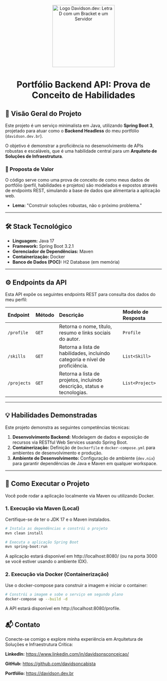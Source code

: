 <p align="center">
  <img src="./Gemini_Generated_Image_jfcutvjfcutvjfcu.jpg" alt="Logo Davidson.dev: Letra D com um Bracket e um Servidor" width="200"/>
  <h1 align="center">Portfólio Backend API: Prova de Conceito de Habilidades</h1>
</p>

## 🚀 Visão Geral do Projeto

Este projeto é um serviço minimalista em Java, utilizando **Spring Boot 3**, projetado para atuar como o **Backend Headless** do meu portfólio (`davidson.dev.br`).

O objetivo é demonstrar a proficiência no desenvolvimento de APIs robustas e escaláveis, que é uma habilidade central para um **Arquiteto de Soluções de Infraestrutura**.

### 🎯 Proposta de Valor

O código serve como uma prova de conceito de como meus dados de portfólio (perfil, habilidades e projetos) são modelados e expostos através de endpoints REST, simulando a base de dados que alimentaria a aplicação web.

* **Lema:** "Construir soluções robustas, não o próximo problema."

---

## 🛠️ Stack Tecnológico

* **Linguagem:** Java 17
* **Framework:** Spring Boot 3.2.1
* **Gerenciador de Dependências:** Maven
* **Containerização:** Docker
* **Banco de Dados (POC):** H2 Database (em memória)

---

## ⚙️ Endpoints da API

Esta API expõe os seguintes endpoints REST para consulta dos dados do meu perfil:

| Endpoint | Método | Descrição | Modelo de Resposta |
| :--- | :--- | :--- | :--- |
| `/profile` | `GET` | Retorna o nome, título, resumo e links sociais do autor. | `Profile` |
| `/skills` | `GET` | Retorna a lista de habilidades, incluindo categoria e nível de proficiência. | `List<Skill>` |
| `/projects` | `GET` | Retorna a lista de projetos, incluindo descrição, status e tecnologias. | `List<Project>` |

---

## 💡 Habilidades Demonstradas

Este projeto demonstra as seguintes competências técnicas:

1.  **Desenvolvimento Backend:** Modelagem de dados e exposição de recursos via RESTful Web Services usando Spring Boot.
2.  **Containerização:** Definição de `Dockerfile` e `docker-compose.yml` para ambientes de desenvolvimento e produção.
3.  **Ambiente de Desenvolvimento:** Configuração de ambiente (`dev.nix`) para garantir dependências de Java e Maven em qualquer workspace.

---

## 🚀 Como Executar o Projeto

Você pode rodar a aplicação localmente via Maven ou utilizando Docker.

### 1. Execução via Maven (Local)

Certifique-se de ter o JDK 17 e o Maven instalados.

```bash
# Instala as dependências e constrói o projeto
mvn clean install

# Executa a aplicação Spring Boot
mvn spring-boot:run
```
A aplicação estará disponível em http://localhost:8080/ (ou na porta 3000 se você estiver usando o ambiente IDX).

### 2. Execução via Docker (Containerização)
Use o docker-compose para construir a imagem e iniciar o container:

```bash
# Constrói a imagem e sobe o serviço em segundo plano
docker-compose up --build -d
```
A API estará disponível em http://localhost:8080/profile.

## 📬 Contato
Conecte-se comigo e explore minha experiência em Arquitetura de Soluções e Infraestrutura Crítica:

**LinkedIn:** https://www.linkedin.com/in/davidsonsconceicao/

**GitHub:** https://github.com/davidsoncabista

**Portfólio:** https://davidson.dev.br
